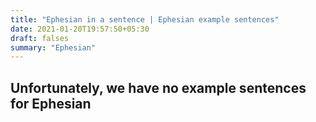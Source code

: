 ```yaml
---
title: "Ephesian in a sentence | Ephesian example sentences"
date: 2021-01-20T19:57:50+05:30
draft: falses
summary: "Ephesian"
---
```

## Unfortunately, we have no example sentences for Ephesian                 
